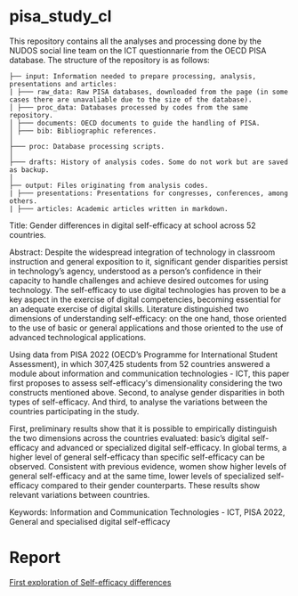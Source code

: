 # pisa_study_cl

This repository contains all the analyses and processing done by the NUDOS social line team on the ICT questionnarie from the OECD PISA database. The structure of the repository is as follows:

``` 
├── input: Information needed to prepare processing, analysis, presentations and articles:
| ├─── raw_data: Raw PISA databases, downloaded from the page (in some cases there are unavaliable due to the size of the database).
│ ├─── proc_data: Databases processed by codes from the same repository.
│ ├─── documents: OECD documents to guide the handling of PISA.
│ ├─── bib: Bibliographic references.
│   
├─── proc: Database processing scripts.
│  
├─── drafts: History of analysis codes. Some do not work but are saved as backup.
│  
├── output: Files originating from analysis codes.
| ├─── presentations: Presentations for congresses, conferences, among others.
| ├─── articles: Academic articles written in markdown.
```

Title: Gender differences in digital self-efficacy at school across 52 countries. 

Abstract: Despite the widespread integration of technology in classroom instruction and general exposition to it, significant gender disparities persist in technology’s agency, understood as a person’s confidence in their capacity to handle challenges and achieve desired outcomes for using technology. The self-efficacy to use digital technologies has proven to be a key aspect in the exercise of digital competencies, becoming essential for an adequate exercise of digital skills. Literature distinguished two dimensions of understanding self-efficacy: on the one hand, those oriented to the use of basic or general applications and those oriented to the use of advanced technological applications.

Using data from PISA 2022 (OECD’s Programme for International Student Assessment), in which 307,425 students from 52 countries answered a module about information and communication technologies - ICT, this paper first proposes to assess self-efficacy's dimensionality considering the two constructs mentioned above. Second, to analyse gender disparities in both types of self-efficacy. And third, to analyse the variations between the countries participating in the study.

First, preliminary results show that it is possible to empirically distinguish the two dimensions across the countries evaluated: basic’s digital self-efficacy and advanced or specialized digital self-efficacy. In global terms, a higher level of general self-efficacy than specific self-efficacy can be observed. Consistent with previous evidence, women show higher levels of general self-efficacy and at the same time, lower levels of specialized self-efficacy compared to their gender counterparts. These results show relevant variations between countries.


Keywords: Information and Communication Technologies - ICT, PISA 2022, General and specialised digital self-efficacy

# Report

[First exploration of Self-efficacy differences](https://milenio-nudos.github.io/pisa_study_cl/output/NUDOS_PISA_explora.html)
